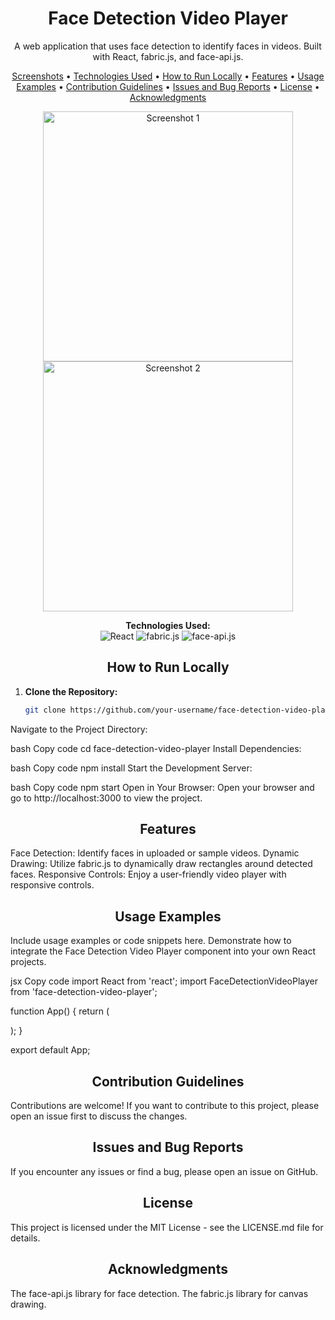 <!-- Project Title -->
<h1 align="center">Face Detection Video Player</h1>

<!-- Project Description -->
<p align="center">A web application that uses face detection to identify faces in videos. Built with React, fabric.js, and face-api.js.</p>

<!-- Table of Contents -->
<p align="center">
  <a href="#screenshots">Screenshots</a> •
  <a href="#technologies-used">Technologies Used</a> •
  <a href="#how-to-run-locally">How to Run Locally</a> •
  <a href="#features">Features</a> •
  <a href="#usage-examples">Usage Examples</a> •
  <a href="#contribution-guidelines">Contribution Guidelines</a> •
  <a href="#issues-and-bug-reports">Issues and Bug Reports</a> •
  <a href="#license">License</a> •
  <a href="#acknowledgments">Acknowledgments</a>
</p>

<!-- Screenshots -->
<p align="center">
  <img src="./screenshots/screenshot1.png" alt="Screenshot 1" width="400" height="auto">
  <img src="./screenshots/screenshot2.png" alt="Screenshot 2" width="400" height="auto">
</p>

<!-- Technologies Used -->
<p align="center">
  <b>Technologies Used:</b>
  <br>
  <img src="https://img.shields.io/badge/React-61DAFB?style=flat&logo=react&logoColor=white" alt="React">
  <img src="https://img.shields.io/badge/fabric.js-FFD700?style=flat&logo=fabric&logoColor=white" alt="fabric.js">
  <img src="https://img.shields.io/badge/face--api.js-FF6347?style=flat&logoColor=white" alt="face-api.js">
</p>

<!-- How to Run Locally -->
<h2 align="center">How to Run Locally</h2>

1. **Clone the Repository:**
   ```bash
   git clone https://github.com/your-username/face-detection-video-player.git
Navigate to the Project Directory:

bash
Copy code
cd face-detection-video-player
Install Dependencies:

bash
Copy code
npm install
Start the Development Server:

bash
Copy code
npm start
Open in Your Browser:
Open your browser and go to http://localhost:3000 to view the project.

<!-- Features -->
<h2 align="center">Features</h2>
Face Detection: Identify faces in uploaded or sample videos.
Dynamic Drawing: Utilize fabric.js to dynamically draw rectangles around detected faces.
Responsive Controls: Enjoy a user-friendly video player with responsive controls.
<!-- Usage Examples -->
<h2 align="center">Usage Examples</h2>
Include usage examples or code snippets here. Demonstrate how to integrate the Face Detection Video Player component into your own React projects.

jsx
Copy code
import React from 'react';
import FaceDetectionVideoPlayer from 'face-detection-video-player';

function App() {
  return (
    <div>
      <FaceDetectionVideoPlayer />
    </div>
  );
}

export default App;
<!-- Contribution Guidelines -->
<h2 align="center">Contribution Guidelines</h2>
Contributions are welcome! If you want to contribute to this project, please open an issue first to discuss the changes.

<!-- Issues and Bug Reports -->
<h2 align="center">Issues and Bug Reports</h2>
If you encounter any issues or find a bug, please open an issue on GitHub.

<!-- License -->
<h2 align="center">License</h2>
This project is licensed under the MIT License - see the LICENSE.md file for details.

<!-- Acknowledgments -->
<h2 align="center">Acknowledgments</h2>
The face-api.js library for face detection.
The fabric.js library for canvas drawing.
